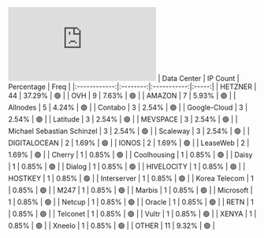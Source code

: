 ![Diagramm](https://github.com/111STAVR111/props/blob/main/Celestia/Testnet/Decentralization/1/README.md)
| Data Center | IP Count | Percentage | Freq |
|:------------:|:--------:|:-----------:|:-----:|
| HETZNER | 44 | 37.29% | 🟢 |
| OVH | 9 | 7.63% | 🟢 |
| AMAZON | 7 | 5.93% | 🟢 |
| Allnodes | 5 | 4.24% | 🟢 |
| Contabo | 3 | 2.54% | 🟢 |
| Google-Cloud | 3 | 2.54% | 🟢 |
| Latitude | 3 | 2.54% | 🟢 |
| MEVSPACE | 3 | 2.54% | 🟢 |
| Michael Sebastian Schinzel | 3 | 2.54% | 🟢 |
| Scaleway | 3 | 2.54% | 🟢 |
| DIGITALOCEAN | 2 | 1.69% | 🟢 |
| IONOS | 2 | 1.69% | 🟢 |
| LeaseWeb | 2 | 1.69% | 🟢 |
| Cherry | 1 | 0.85% | 🟢 |
| Coolhousing | 1 | 0.85% | 🟢 |
| Daisy | 1 | 0.85% | 🟢 |
| Dialog | 1 | 0.85% | 🟢 |
| HIVELOCITY | 1 | 0.85% | 🟢 |
| HOSTKEY | 1 | 0.85% | 🟢 |
| Interserver | 1 | 0.85% | 🟢 |
| Korea Telecom | 1 | 0.85% | 🟢 |
| M247 | 1 | 0.85% | 🟢 |
| Marbis | 1 | 0.85% | 🟢 |
| Microsoft | 1 | 0.85% | 🟢 |
| Netcup | 1 | 0.85% | 🟢 |
| Oracle | 1 | 0.85% | 🟢 |
| RETN | 1 | 0.85% | 🟢 |
| Telconet | 1 | 0.85% | 🟢 |
| Vultr | 1 | 0.85% | 🟢 |
| XENYA | 1 | 0.85% | 🟢 |
| Xneelo | 1 | 0.85% | 🟢 |
| OTHER | 11 | 9.32% | 🟢 |